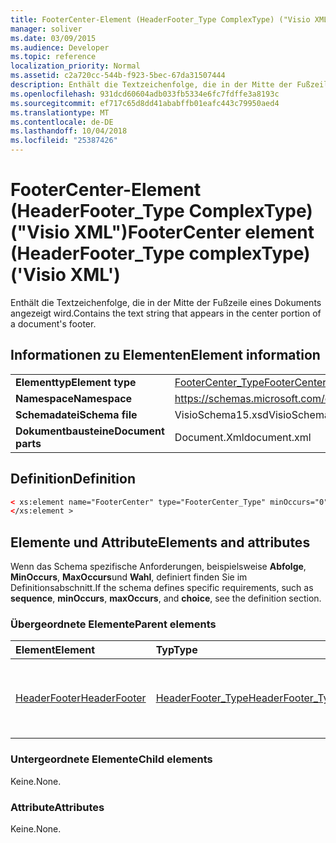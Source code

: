 ```yaml
---
title: FooterCenter-Element (HeaderFooter_Type ComplexType) ("Visio XML")
manager: soliver
ms.date: 03/09/2015
ms.audience: Developer
ms.topic: reference
localization_priority: Normal
ms.assetid: c2a720cc-544b-f923-5bec-67da31507444
description: Enthält die Textzeichenfolge, die in der Mitte der Fußzeile eines Dokuments angezeigt wird.
ms.openlocfilehash: 931dcd60604adb033fb5334e6fc7fdffe3a8193c
ms.sourcegitcommit: ef717c65d8dd41ababffb01eafc443c79950aed4
ms.translationtype: MT
ms.contentlocale: de-DE
ms.lasthandoff: 10/04/2018
ms.locfileid: "25387426"
---
```

# <a name="footercenter-element-headerfootertype-complextype-visio-xml"></a><span data-ttu-id="52ef6-103">FooterCenter-Element (HeaderFooter_Type ComplexType) ("Visio XML")</span><span class="sxs-lookup"><span data-stu-id="52ef6-103">FooterCenter element (HeaderFooter_Type complexType) ('Visio XML')</span></span>

<span data-ttu-id="52ef6-104">Enthält die Textzeichenfolge, die in der Mitte der Fußzeile eines Dokuments angezeigt wird.</span><span class="sxs-lookup"><span data-stu-id="52ef6-104">Contains the text string that appears in the center portion of a document's footer.</span></span>
  
## <a name="element-information"></a><span data-ttu-id="52ef6-105">Informationen zu Elementen</span><span class="sxs-lookup"><span data-stu-id="52ef6-105">Element information</span></span>

|||
|:-----|:-----|
|<span data-ttu-id="52ef6-106">**Elementtyp**</span><span class="sxs-lookup"><span data-stu-id="52ef6-106">**Element type**</span></span> <br/> |[<span data-ttu-id="52ef6-107">FooterCenter_Type</span><span class="sxs-lookup"><span data-stu-id="52ef6-107">FooterCenter_Type</span></span>](footercenter_type-complextypevisio-xml.md) <br/> |
|<span data-ttu-id="52ef6-108">**Namespace**</span><span class="sxs-lookup"><span data-stu-id="52ef6-108">**Namespace**</span></span> <br/> |https://schemas.microsoft.com/office/visio/2012/main  <br/> |
|<span data-ttu-id="52ef6-109">**Schemadatei**</span><span class="sxs-lookup"><span data-stu-id="52ef6-109">**Schema file**</span></span> <br/> |<span data-ttu-id="52ef6-110">VisioSchema15.xsd</span><span class="sxs-lookup"><span data-stu-id="52ef6-110">VisioSchema15.xsd</span></span>  <br/> |
|<span data-ttu-id="52ef6-111">**Dokumentbausteine**</span><span class="sxs-lookup"><span data-stu-id="52ef6-111">**Document parts**</span></span> <br/> |<span data-ttu-id="52ef6-112">Document.Xml</span><span class="sxs-lookup"><span data-stu-id="52ef6-112">document.xml</span></span>  <br/> |
   
## <a name="definition"></a><span data-ttu-id="52ef6-113">Definition</span><span class="sxs-lookup"><span data-stu-id="52ef6-113">Definition</span></span>

```XML
< xs:element name="FooterCenter" type="FooterCenter_Type" minOccurs="0" maxOccurs="1" >
</xs:element >
```

## <a name="elements-and-attributes"></a><span data-ttu-id="52ef6-114">Elemente und Attribute</span><span class="sxs-lookup"><span data-stu-id="52ef6-114">Elements and attributes</span></span>

<span data-ttu-id="52ef6-115">Wenn das Schema spezifische Anforderungen, beispielsweise **Abfolge**, **MinOccurs**, **MaxOccurs**und **Wahl**, definiert finden Sie im Definitionsabschnitt.</span><span class="sxs-lookup"><span data-stu-id="52ef6-115">If the schema defines specific requirements, such as **sequence**, **minOccurs**, **maxOccurs**, and **choice**, see the definition section.</span></span> 
  
### <a name="parent-elements"></a><span data-ttu-id="52ef6-116">Übergeordnete Elemente</span><span class="sxs-lookup"><span data-stu-id="52ef6-116">Parent elements</span></span>

|<span data-ttu-id="52ef6-117">**Element**</span><span class="sxs-lookup"><span data-stu-id="52ef6-117">**Element**</span></span>|<span data-ttu-id="52ef6-118">**Typ**</span><span class="sxs-lookup"><span data-stu-id="52ef6-118">**Type**</span></span>|<span data-ttu-id="52ef6-119">**Beschreibung**</span><span class="sxs-lookup"><span data-stu-id="52ef6-119">**Description**</span></span>|
|:-----|:-----|:-----|
|[<span data-ttu-id="52ef6-120">HeaderFooter</span><span class="sxs-lookup"><span data-stu-id="52ef6-120">HeaderFooter</span></span>](headerfooter-element-visiodocument_type-complextypevisio-xml.md) <br/> |[<span data-ttu-id="52ef6-121">HeaderFooter_Type</span><span class="sxs-lookup"><span data-stu-id="52ef6-121">HeaderFooter_Type</span></span>](headerfooter_type-complextypevisio-xml.md) <br/> |<span data-ttu-id="52ef6-122">Enthält Elemente für Kopf- und Fußzeile eines Dokuments.</span><span class="sxs-lookup"><span data-stu-id="52ef6-122">Contains elements for a document's header and footer.</span></span>  <br/> |
   
### <a name="child-elements"></a><span data-ttu-id="52ef6-123">Untergeordnete Elemente</span><span class="sxs-lookup"><span data-stu-id="52ef6-123">Child elements</span></span>

<span data-ttu-id="52ef6-124">Keine.</span><span class="sxs-lookup"><span data-stu-id="52ef6-124">None.</span></span>
  
### <a name="attributes"></a><span data-ttu-id="52ef6-125">Attribute</span><span class="sxs-lookup"><span data-stu-id="52ef6-125">Attributes</span></span>

<span data-ttu-id="52ef6-126">Keine.</span><span class="sxs-lookup"><span data-stu-id="52ef6-126">None.</span></span>
  

